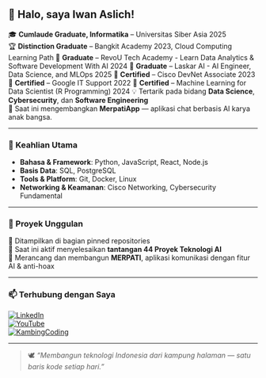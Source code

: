 ## 👋 Halo, saya Iwan Aslich!

🎓 **Cumlaude Graduate, Informatika** – Universitas Siber Asia 2025  
🏆 **Distinction Graduate** – Bangkit Academy 2023, Cloud Computing Learning Path
🎯 **Graduate** – RevoU Tech Academy - Learn Data Analytics & Software Development With AI 2024
🎯 **Graduate** – Laskar AI - AI Engineer, Data Science, and MLOps 2025
📜 **Certified** – Cisco DevNet Associate 2023
📜 **Certified** – Google IT Support 2022
📜 **Certified** – Machine Learning for Data Scientist (R Programming) 2024
💡 Tertarik pada bidang **Data Science**, **Cybersecurity**, dan **Software Engineering**  
🚀 Saat ini mengembangkan **MerpatiApp** — aplikasi chat berbasis AI karya anak bangsa.

---

### 🔧 Keahlian Utama
- **Bahasa & Framework**: Python, JavaScript, React, Node.js  
- **Basis Data**: SQL, PostgreSQL  
- **Tools & Platform**: Git, Docker, Linux  
- **Networking & Keamanan**: Cisco Networking, Cybersecurity Fundamental  

---

### 📌 Proyek Unggulan
🌟 Ditampilkan di bagian pinned repositories  
🧠 Saat ini aktif menyelesaikan **tantangan 44 Proyek Teknologi AI**  
📱 Merancang dan membangun **MERPATI**, aplikasi komunikasi dengan fitur AI & anti-hoax

---

### 📫 Terhubung dengan Saya
[![LinkedIn](https://img.shields.io/badge/LinkedIn-blue?logo=linkedin&style=flat-square)](https://www.linkedin.com/in/aslich)  
[![YouTube](https://img.shields.io/badge/YouTube-red?logo=youtube&style=flat-square)](https://www.youtube.com/iwanaslich)  
[![KambingCoding](https://img.shields.io/badge/KambingCoding-Portfolio-blueviolet)](https://kambingcoding.vercel.app)

---

> 🕊️ *“Membangun teknologi Indonesia dari kampung halaman — satu baris kode setiap hari.”*
